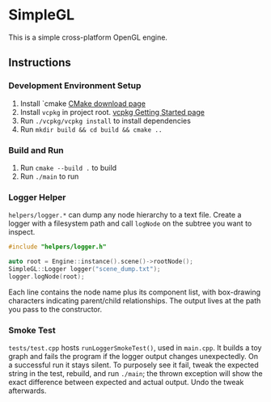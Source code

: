 # SimpleGL

This is a simple cross-platform OpenGL engine. 

## Instructions

### Development Environment Setup
1. Install `cmake [CMake download page](https://cmake.org/download/)
2. Install `vcpkg` in project root. [vcpkg Getting Started page](https://learn.microsoft.com/ru-ru/vcpkg/get_started/get-started?pivots=shell-bash) 
3. Run `./vcpkg/vcpkg install` to install dependencies
4. Run `mkdir build && cd build && cmake ..`

### Build and Run
1. Run `cmake --build .` to build
2. Run `./main` to run

### Logger Helper
`helpers/logger.*` can dump any node hierarchy to a text file. Create a logger with a filesystem path and call `logNode` on the subtree you want to inspect.

```cpp
#include "helpers/logger.h"

auto root = Engine::instance().scene()->rootNode();
SimpleGL::Logger logger("scene_dump.txt");
logger.logNode(root);
```

Each line contains the node name plus its component list, with box-drawing characters indicating parent/child relationships. The output lives at the path you pass to the constructor.

### Smoke Test
`tests/test.cpp` hosts `runLoggerSmokeTest()`, used in `main.cpp`. It builds a toy graph and fails the program if the logger output changes unexpectedly. On a successful run it stays silent. To purposely see it fail, tweak the expected string in the test, rebuild, and run `./main`; the thrown exception will show the exact difference between expected and actual output. Undo the tweak afterwards.
